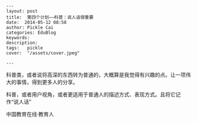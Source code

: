 
    ---
    layout: post  
    title:  第四个计划——科普：说人话很重要  
    date:  2014-05-12 08:58  
    author: Pickle Cai  
    categories: EduBlog  
    keywords: 
    description:   
    tags:	pickle   
    cover:  "/assets/cover.jpeg"  

    ---  
    
科普类，或者说将高深的东西转为普通的，大概算是我觉得有兴趣的点。让一项伟大的事情，得到更多人的分享。

科普，或者用户视角，或者更适用于普通人的描述方式、表现方式。且将它记作“说人话”

		    
 中国教育在线·教育人

